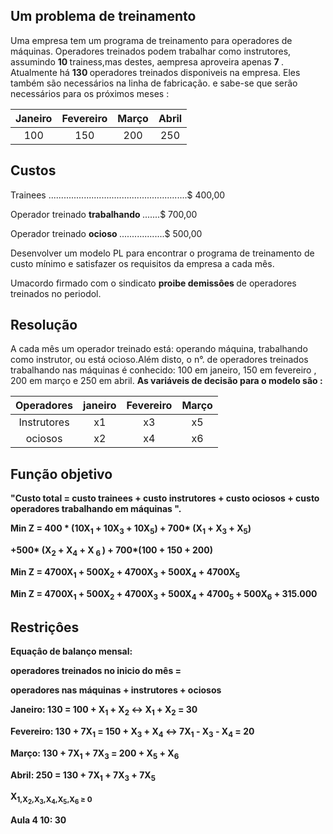 ## Um problema de treinamento 
 
 Uma empresa tem um programa de treinamento para operadores de máquinas.
 Operadores treinados podem trabalhar como instrutores, assumindo <strong> 10 </strong>
 trainess,mas destes, aempresa aproveira apenas <strong> 7 </strong>.
 Atualmente há <strong> 130 </strong> operadores treinados disponiveis 
 na empresa.
 Eles também são necessários na linha de fabricação. e sabe-se que serão necessários para os próximos meses :
 
  | Janeiro | Fevereiro | Março | Abril |
  |:-------:|:---------:|:-----:|:-----:|
  |   100   |   150     |  200  |  250  |
  
  ## Custos 
  
  Trainees .......................................................$ 400,00
  
  Operador treinado <strong> trabalhando </strong> .......$ 700,00
  
  Operador treinado <strong> ocioso </strong>..................$ 500,00
  
  Desenvolver um modelo PL para encontrar o programa de treinamento de custo mínimo e satisfazer os requisitos da empresa a cada 
  mês.
  
  Umacordo firmado com o sindicato <strong> proibe demissôes </strong> de operadores treinados no periodol.
  
  ## Resolução 
  
  A cada mês um operador treinado está: operando máquina, trabalhando como instrutor, ou está ocioso.Além disto, o n°. de operadores treinados trabalhando nas máquinas é conhecido: 100 em janeiro, 
  150 em fevereiro , 200 em março e 250 em abril. <strong> As variáveis de decisão para o modelo são :
  
  |Operadores| janeiro | Fevereiro | Março |
  |:--------:|:-------:|:---------:|:-----:|
  |Instrutores| x1| x3| x5|
  |ociosos|x2|x4|x6|
  
  
  ## Função objetivo 
  
  "Custo total = custo trainees + custo instrutores + custo ociosos + custo operadores trabalhando em máquinas ".
  
  Min Z = 400 * (10X<sub>1</sub> + 10X<sub>3</sub> + 10X<sub>5</sub>) + 700* (X<sub>1</sub> + X<sub>3</sub> + X<sub>5</sub>)
  
  +500* (X<sub>2</sub> + X<sub>4</sub> + X<sub> 6 </sub>) + 700*(100 + 150 + 200)
          
  Min Z = 4700X<sub>1</sub> + 500X<sub>2</sub> + 4700X<sub>3</sub> + 500X<sub>4</sub> + 4700X<sub>5</sub>
  
  Min Z = 4700X<sub>1</sub> + 500X<sub>2</sub> + 4700X<sub>3</sub> + 500X<sub>4</sub> + 4700<sub>5</sub> + 500X<sub>6</sub> + 315.000
  
  ## Restriçôes 
  
  Equaçâo de balanço mensal:
  
  operadores treinados no inicio do mês = 
  
  operadores nas máquinas + instrutores + ociosos 
  
  Janeiro: 130 = 100 + X<sub>1</sub> + X<sub>2</sub> ↔ X<sub>1</sub> + X<sub>2</sub> = 30
  
  Fevereiro: 130 + 7X<sub>1</sub> = 150 + X<sub>3</sub> + X<sub>4</sub> ↔ 7X<sub>1</sub> - X<sub>3</sub> - X<sub>4</sub> = 20
  
  Março: 130 + 7X<sub>1</sub> + 7X<sub>3</sub> = 200 + X<sub>5</sub> + X<sub>6</sub>
  
  Abril: 250 = 130 + 7X<sub>1</sub> + 7X<sub>3</sub> + 7X<sub>5</sub>
  
  X<sub>1,X<sub>2</sub>,X<sub>3</sub>,X<sub>4</sub>,X<sub>5</sub>,X<sub>6</sub> ≥ 0
  
  Aula 4 10: 30
